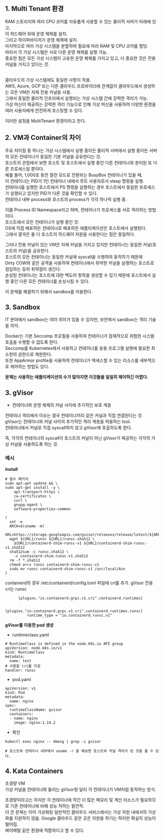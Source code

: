 ## 1. Multi Tenant 환경
RAM 스토리지와 여러 CPU 코어를 자유롭게 사용할 수 있는 물리적 서버가 아래에 있고,  
이 하드웨어 위에 운영 체제를 설치.</br>
그리고 하이퍼바이저가 운영 체제에 설치.</br>
마지막으로 여러 가상 시스템을 분할하여 필요에 따라 RAM 및 CPU 코어를 할당.</br>
따라서 각 가상 시스템은 서로 다른 운영 체제를 실행 가능. </br>
중요한 점은 모든 가상 시스템이 고유한 운영 체제를 가지고 있고, 더 중요한 것은 전용 커널을 가지고 있다는 것.</br></br>

클라우드의 가상 시스템에도 동일한 사항이 적용.  
AWS, Azure, GCP 또는 다른 클라우드 프로바이더에 관계없이 클라우드에서 생성하는 모든 VM은 자체 전용 커널을 사용.  
그래서 동일한 물리적 인프라에서 실행되는 가상 시스템 간에 강력한 격리가 가능.  
가상 머신이 제공하는 강력한 격리 기능으로 인해 가상 머신을 사용하여 다양한 환경을 여러 사용자에게 안전하게 호스팅할 수 있다.    

이러한 설정을 MultiTenant 환경이라고 한다.    

## 2. VM과 Container의 차이
주요 차이점 중 하나는 가상 시스템에서 실행 중이든 물리적 서버에서 실행 중이든 서버의 모든 컨테이너가 동일한 기본 커널을 공유한다는 것.  
호스트의 관점에서 보면 호스트 및 호스트에서 실행 중인 다른 컨테이너와 분리된 또 다른 프로세스일 뿐이다.  
예를 들어, 1,000초 동안 절전 모드로 전환되는 BusyBox 컨테이너가 있을 때,  
이 컨테이너는 PID가 1인 컨테이너 내에서 루트 사용자로서 sleep 명령을 실행.  
컨테이너를 실행한 호스트에서 PS 명령을 실행하는 경우 호스트에서 동일한 프로세스가 실행되고 있지만 PID가 다른 것을 확인할 수 있다.  
컨테이너 내부 process와 호스트의 process가 각각 하나씩 실행 중.    

이를 Process ID Namespace라고 하며, 컨테이너가 프로세스를 서로 격리하는 방법이다.  
호스트에서 모든 컨테이너가 실행 중인 것.  
OS에 직접 배포하든 컨테이너로 배포하든 애플리케이션은 호스트에서 실행된다.  
그래서 결국은 둘 다 호스트의 하드웨어 자원을 사용한다는 점은 동일하다.    

그러나 전용 커널이 있는 VM은 자체 커널을 가지고 있지만 컨테이너는 동일한 커널(호스트의 커널)을 공유한다.  
호스트의 모든 컨테이너는 동일한 커널에 syscall을 수행하여 동작하기 때문에  
Dirty COW와 같은 공격을 사용하여 컨테이너에서 취약한 커널을 실행하는 호스트로 침입하는 등의 취약점이 생긴다.  
손상된 컨테이너는 호스트에 대한 백도어 항목을 생성할 수 있기 때문에 호스트에서 실행 중인 다른 모든 컨테이너를 손상시킬 수 있다.      

이 문제를 해결하기 위해서 sandbox를 이용한다.    

## 3. Sandbox
IT 분야에서 sandbox는 여러 의미가 있을 수 있지만, 보안에서 sandbox는 격리 기술을 의미.    

Docker는 기본 Seccomp 프로필을 사용하여 컨테이너가 잠재적으로 위험한 시스템 호출을 수행할 수 없도록 한다.  
Seccomp를 Kubernetes에서 사용하고 컨테이너를 응용 프로그램 실행에 필요한 최소한의 권한으로 제한한다.  
또한 AppArmor profile을 사용하여 컨테이너가 액세스할 수 있는 리소스를 세부적으로 제어하는 방법도 있다.    

**문제는 사용하는 애플리케이션의 수가 많아지면 이것들을 일일히 제어하긴 어렵다.**
 

## 3. gVisor
- 컨테이너와 운영 체제의 커널 사이에 추가적인 보호 계층    

컨테이너 격리에서 이슈는 결국 컨테이너끼리 같은 커널과 직접 연결된다는 것.  
gVisor는 컨테이너와 커널 사이의 추가적인 격리 계층을 허용하는 tool.  
컨테이너에서 커널로 직접 syscall하지 않고 gVisor에 호출하도록 한다.    

즉, 각각의 컨테이너의 syscall이 호스트의 커널이 아닌 gVisor가 제공하는 각각의 가상 커널을 사용하도록 하는 것.    

### 예시
**install**

```
# 필수 패키지
sudo apt-get update && \
sudo apt-get install -y \
    apt-transport-https \
    ca-certificates \
    curl \
    gnupg-agent \
    software-properties-common

(
  set -e
  ARCH=$(uname -m)
  URL=https://storage.googleapis.com/gvisor/releases/release/latest/${ARCH}
  wget ${URL}/runsc ${URL}/runsc.sha512 \
    ${URL}/containerd-shim-runsc-v1 ${URL}/containerd-shim-runsc-v1.sha512
  sha512sum -c runsc.sha512 \
    -c containerd-shim-runsc-v1.sha512
  rm -f *.sha512
  chmod a+rx runsc containerd-shim-runsc-v1
  sudo mv runsc containerd-shim-runsc-v1 /usr/local/bin
)
```    

containerd의 경우
/etc/containerd/config.toml 파일에 cri를 추가.
gVisor 전용 cri는 runsc
```
      [plugins."io.containerd.grpc.v1.cri".containerd.runtimes]

        [plugins."io.containerd.grpc.v1.cri".containerd.runtimes.runsc]
          runtime_type = "io.containerd.runsc.v1"

```    

**gVisor를 이용한 pod 생성**
- runtimeclass.yaml
```
# RuntimeClass is defined in the node.k8s.io API group
apiVersion: node.k8s.io/v1
kind: RuntimeClass
metadata:
  name: test 
# 사용할 cri를 지정 
handler: runsc
```    

- pod.yaml
```
apiVersion: v1
kind: Pod
metadata:
  name: nginx
spec:
  runtimeClassName: gvisor
  containers:
  - name: nginx
    image: nginx:1.14.2
```    

- 확인
```
kubectl exec nginx -- dmesg | grep -i gvisor

# 호스트와 컨테이너 내부에서 uname -r 을 해보면 호스트와 커널 격리가 된 것을 볼 수 있다.
```    
## 4. Kata Containers
초경량 VM  
가상 커널을 컨테이너와 돌리는 gVisor랑 달리 각 컨테이너가 VM처럼 동작하는 방식.    

초경량이라고는 하지만 각 컨테이너에 약간 더 많은 메모리 및 계산 리소스가 필요하므로 기존 컨테이너에 비해 성능 저하는 필연적.  
더 큰 문제는 이미 가상화된 일반적인 클라우드 서비스에서는 가상 자원 내에서의 가상화를 지원하지 않음.
Google 클라우드 같은 곳은 지원을 하기는 하지만 확실히 성능이 떨어짐.  
베어메탈 같은 환경에 적합하다고 할 수 있다.  

